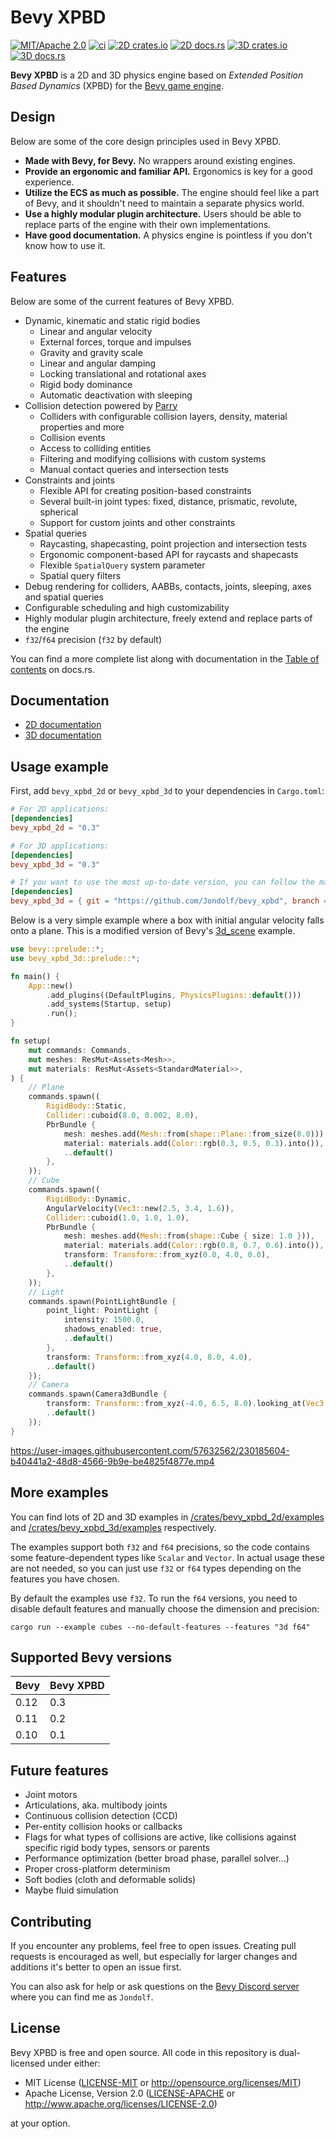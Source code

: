 # Bevy XPBD

[![MIT/Apache 2.0](https://img.shields.io/badge/license-MIT%2FApache-blue.svg)](https://github.com/Jondolf/bevy_xpbd#license)
[![ci](https://github.com/Jondolf/bevy_xpbd/actions/workflows/ci.yml/badge.svg?branch=main)](https://github.com/Jondolf/bevy_xpbd/actions/workflows/ci.yml)
[![2D crates.io](https://img.shields.io/crates/v/bevy_xpbd_2d?label=2D%20crates.io)](https://crates.io/crates/bevy_xpbd_2d)
[![2D docs.rs](https://img.shields.io/docsrs/bevy_xpbd_2d?label=2D%20docs.rs)](https://docs.rs/bevy_xpbd_2d)
[![3D crates.io](https://img.shields.io/crates/v/bevy_xpbd_3d?label=3D%20crates.io)](https://crates.io/crates/bevy_xpbd_3d)
[![3D docs.rs](https://img.shields.io/docsrs/bevy_xpbd_3d?label=3D%20docs.rs)](https://docs.rs/bevy_xpbd_3d)

**Bevy XPBD** is a 2D and 3D physics engine based on *Extended Position Based Dynamics* (XPBD)
for the [Bevy game engine](https://bevyengine.org/).

## Design

Below are some of the core design principles used in Bevy XPBD.

- **Made with Bevy, for Bevy.** No wrappers around existing engines.
- **Provide an ergonomic and familiar API.** Ergonomics is key for a good experience.
- **Utilize the ECS as much as possible.** The engine should feel like a part of Bevy, and it shouldn't
need to maintain a separate physics world.
- **Use a highly modular plugin architecture.** Users should be able to replace parts of the engine
with their own implementations.
- **Have good documentation.** A physics engine is pointless if you don't know how to use it.

## Features

Below are some of the current features of Bevy XPBD.

- Dynamic, kinematic and static rigid bodies
  - Linear and angular velocity
  - External forces, torque and impulses
  - Gravity and gravity scale
  - Linear and angular damping
  - Locking translational and rotational axes
  - Rigid body dominance
  - Automatic deactivation with sleeping
- Collision detection powered by [Parry](https://parry.rs)
  - Colliders with configurable collision layers, density, material properties and more
  - Collision events
  - Access to colliding entities
  - Filtering and modifying collisions with custom systems
  - Manual contact queries and intersection tests
- Constraints and joints
  - Flexible API for creating position-based constraints
  - Several built-in joint types: fixed, distance, prismatic, revolute, spherical
  - Support for custom joints and other constraints
- Spatial queries
  - Raycasting, shapecasting, point projection and intersection tests
  - Ergonomic component-based API for raycasts and shapecasts
  - Flexible `SpatialQuery` system parameter
  - Spatial query filters
- Debug rendering for colliders, AABBs, contacts, joints, sleeping, axes and spatial queries
- Configurable scheduling and high customizability
- Highly modular plugin architecture, freely extend and replace parts of the engine
- `f32`/`f64` precision (`f32` by default)

You can find a more complete list along with documentation in the
[Table of contents](https://docs.rs/bevy_xpbd_3d/0.3.0/bevy_xpbd_3d/#table-of-contents)
on docs.rs.

## Documentation

- [2D documentation](https://docs.rs/bevy_xpbd_2d)
- [3D documentation](https://docs.rs/bevy_xpbd_3d)

## Usage example

First, add `bevy_xpbd_2d` or `bevy_xpbd_3d` to your dependencies in `Cargo.toml`:

```toml
# For 2D applications:
[dependencies]
bevy_xpbd_2d = "0.3"

# For 3D applications:
[dependencies]
bevy_xpbd_3d = "0.3"

# If you want to use the most up-to-date version, you can follow the main branch:
[dependencies]
bevy_xpbd_3d = { git = "https://github.com/Jondolf/bevy_xpbd", branch = "main" }
```

Below is a very simple example where a box with initial angular velocity falls onto a plane. This is a modified version of Bevy's [3d_scene](https://bevyengine.org/examples/3d/3d-scene/) example.

```rust
use bevy::prelude::*;
use bevy_xpbd_3d::prelude::*;

fn main() {
    App::new()
        .add_plugins((DefaultPlugins, PhysicsPlugins::default()))
        .add_systems(Startup, setup)
        .run();
}

fn setup(
    mut commands: Commands,
    mut meshes: ResMut<Assets<Mesh>>,
    mut materials: ResMut<Assets<StandardMaterial>>,
) {
    // Plane
    commands.spawn((
        RigidBody::Static,
        Collider::cuboid(8.0, 0.002, 8.0),
        PbrBundle {
            mesh: meshes.add(Mesh::from(shape::Plane::from_size(8.0))),
            material: materials.add(Color::rgb(0.3, 0.5, 0.3).into()),
            ..default()
        },
    ));
    // Cube
    commands.spawn((
        RigidBody::Dynamic,
        AngularVelocity(Vec3::new(2.5, 3.4, 1.6)),
        Collider::cuboid(1.0, 1.0, 1.0),
        PbrBundle {
            mesh: meshes.add(Mesh::from(shape::Cube { size: 1.0 })),
            material: materials.add(Color::rgb(0.8, 0.7, 0.6).into()),
            transform: Transform::from_xyz(0.0, 4.0, 0.0),
            ..default()
        },
    ));
    // Light
    commands.spawn(PointLightBundle {
        point_light: PointLight {
            intensity: 1500.0,
            shadows_enabled: true,
            ..default()
        },
        transform: Transform::from_xyz(4.0, 8.0, 4.0),
        ..default()
    });
    // Camera
    commands.spawn(Camera3dBundle {
        transform: Transform::from_xyz(-4.0, 6.5, 8.0).looking_at(Vec3::ZERO, Vec3::Y),
        ..default()
    });
}
```

<https://user-images.githubusercontent.com/57632562/230185604-b40441a2-48d8-4566-9b9e-be4825f4877e.mp4>

## More examples

You can find lots of 2D and 3D examples in [/crates/bevy_xpbd_2d/examples](/crates/bevy_xpbd_2d/examples) and [/crates/bevy_xpbd_3d/examples](/crates/bevy_xpbd_3d/examples) respectively.

The examples support both `f32` and `f64` precisions, so the code contains some feature-dependent types like `Scalar` and `Vector`.
In actual usage these are not needed, so you can just use `f32` or `f64` types depending on the features you have chosen.

By default the examples use `f32`. To run the `f64` versions, you need to disable default features and manually choose the dimension
and precision:

```shell
cargo run --example cubes --no-default-features --features "3d f64"
```

## Supported Bevy versions

| Bevy | Bevy XPBD |
| ---- | --------- |
| 0.12 | 0.3       |
| 0.11 | 0.2       |
| 0.10 | 0.1       |

## Future features

- Joint motors
- Articulations, aka. multibody joints
- Continuous collision detection (CCD)
- Per-entity collision hooks or callbacks
- Flags for what types of collisions are active, like collisions against specific rigid body types, sensors or parents
- Performance optimization (better broad phase, parallel solver...)
- Proper cross-platform determinism
- Soft bodies (cloth and deformable solids)
- Maybe fluid simulation

## Contributing

If you encounter any problems, feel free to open issues. Creating pull requests is encouraged
as well, but especially for larger changes and additions it's better to open an issue first.

You can also ask for help or ask questions on the [Bevy Discord server](https://discord.com/invite/gMUk5Ph)
where you can find me as `Jondolf`.

## License

Bevy XPBD is free and open source. All code in this repository is dual-licensed under either:

- MIT License ([LICENSE-MIT](/LICENSE-MIT) or <http://opensource.org/licenses/MIT>)
- Apache License, Version 2.0 ([LICENSE-APACHE](/LICENSE-APACHE) or <http://www.apache.org/licenses/LICENSE-2.0>)

at your option.
